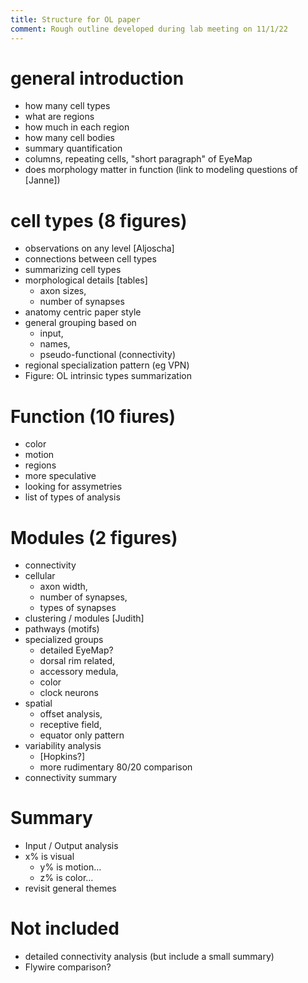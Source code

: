 ```yaml
---
title: Structure for OL paper
comment: Rough outline developed during lab meeting on 11/1/22
---
```


# general introduction

- how many cell types
- what are regions
- how much in each region
- how many cell bodies
- summary quantification
- columns, repeating cells, "short paragraph" of EyeMap
- does morphology matter in function (link to modeling questions of [Janne])


# cell types (8 figures)

- observations on any level [Aljoscha]
- connections between cell types
- summarizing cell types
- morphological details [tables]
  - axon sizes,
  - number of synapses
- anatomy centric paper style
- general grouping based on
  - input,
  - names,
  - pseudo-functional (connectivity)
- regional specialization pattern (eg VPN)
- Figure: OL intrinsic types
 summarization

# Function (10 fiures)

- color
- motion
- regions
- more speculative
- looking for assymetries
- list of types of analysis

# Modules (2 figures)

- connectivity
- cellular
  - axon width,
  - number of synapses,
  - types of synapses
- clustering / modules [Judith]
- pathways (motifs)
- specialized groups
  - detailed EyeMap?
  - dorsal rim related,
  - accessory medula,
  - color
  - clock neurons
- spatial
  - offset analysis,
  - receptive field,
  - equator only pattern
- variability analysis
  - [Hopkins?]
  - more rudimentary 80/20 comparison
- connectivity summary


# Summary

- Input / Output analysis
- x% is visual
  - y% is motion…
  - z% is color…
- revisit general themes

# Not included

- detailed connectivity analysis (but include a small summary)
- Flywire comparison?

